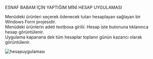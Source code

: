 ESNAF BABAM İÇİN YAPTIĞIM MİNİ HESAP UYGULAMASI
<br>

Menüdeki ürünleri seçerek ödenecek tutarı hesaplayan sağlayan bir Windows Form projesidir.
<br>
Menüdeki ürünlerin adeti textboxa girilir. Hesap iste butonuna tıklanınca hesap görüntülenir.
<br>
Uygulama kapanana dek tüm hesaplar toplanır günün kazancı olarak görüntülenir.
<br>

![hesapuygulaması](https://user-images.githubusercontent.com/97338737/168587360-6305ab36-312e-49ac-b5f0-5b3844362da0.png)
